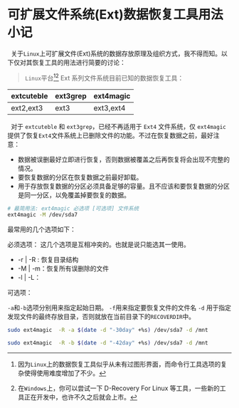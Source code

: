 # 可扩展文件系统(Ext)数据恢复工具用法小记

&nbsp;&nbsp;关于`Linux`上可扩展文件(Ext)系统的数据存放原理及组织方式，我不得而知。以下仅对其恢复工具的用法进行简要的讨论：

> `Linux`平台[^lin][^win]  Ext 系列文件系统目前已知的数据恢复工具：

| extcuteble | ext3grep | ext4magic | 
| --- | --- | --- |
| ext2,ext3 | ext3 | ext3,ext4 |

&nbsp;&nbsp;对于 `extcuteble` 和 `ext3grep`，已经不再适用于 `Ext4` 文件系统，仅 `ext4magic` 提供了恢复`Ext4`文件系统上已删除文件的功能。不过在恢复数据之前，最好注意：

+ 数据被误删最好立即进行恢复，否则数据被覆盖之后再恢复将会出现不完整的情况。
+ 要恢复数据的分区在恢复数据之前最好卸载。
+ 用于存放恢复数据的分区必须具备足够的容量。且不应该和要恢复数据的分区是同一分区，以免覆盖掉要恢复的数据。


```Bash
# 最简用法: ext4magic 必选项 [可选项] 文件系统
ext4magic -M /dev/sda7 

```

最常用的几个选项如下：

必须选项： 这几个选项是互相冲突的。也就是说只能选其一使用。

 + -r | -R : 恢复目录结构
 + -M | -m：恢复所有误删除的文件
 + -l | -L：

可选项：

`-a`和`-b`选项分别用来指定起始日期。
`-f`用来指定要恢复文件的文件名
`-d` 用于指定发现文件的最终存放目录，否则就放在当前目录下的`RECOVERDIR`中。

```Bash
sudo ext4magic  -R -a $(date -d "-30day" +%s) /dev/sda7 -d /mnt

sudo ext4magic  -R -b $(date -d "-42day" +%s) /dev/sda7 -d /mnt
```

[^lin]: 因为`Linux`上的数据恢复工具似乎从未有过图形界面，而命令行工具选项的复杂使得使用难度增加了不少。

[^win]: 在`Windows`上，你可以尝试一下&nbsp;D-Recovery&nbsp;For&nbsp;Linux&nbsp;等工具，一些新的工具正在开发中，也许不久之后就会上市。

